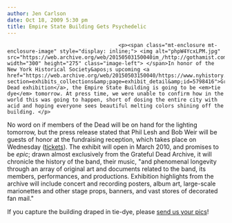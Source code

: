 ```yaml
---
author: Jen Carlson
date: Oct 18, 2009 5:30 pm
title: Empire State Building Gets Psychedelic
---
```


	
										<p><span class="mt-enclosure mt-enclosure-image" style="display: inline;"> <img alt="phpW4YcxLPM.jpg" src="https://web.archive.org/web/20150503150040im_/http://gothamist.com/attachments/arts_jen/phpW4YcxLPM.jpg" width="300" height="275" class="image-left"> </span>In honor of the New York Historical Society&apos;s upcoming <a href="https://web.archive.org/web/20150503150040/https://www.nyhistory.org/web/default.php?section=exhibits_collections&amp;page=exhibit_detail&amp;id=5798416">Grateful Dead exhibition</a>, the Empire State Building is going to be <em>tie dye</em> tomorrow. At press time, we were unable to confirm how in the world this was going to happen, short of dosing the entire city with acid and hoping everyone sees beautiful melting colors shining off the building. </p>

<p>No word on if members of the Dead will be on hand for the lighting tomorrow, but the press release stated that Phil Lesh and Bob Weir will be guests of honor at the fundraising reception, which takes place on Wednesday (<a href="https://web.archive.org/web/20150503150040/http://www.nyhistory.org/web/dead_tickets">tickets</a>). The exhibit will open in March 2010, and promises to be <em>epic</em>; drawn almost exclusively from the Grateful Dead Archive, it will chronicle the history of the band, their music, &quot;and phenomenal longevity through an array of original art and documents related to the band, its members, performances, and productions. Exhibition highlights from the archive will include concert and recording posters, album art, large-scale marionettes and other stage props, banners, and vast stores of decorated fan mail.&quot;</p>

<p>If you capture the building draped in tie-dye, please <a href="https://web.archive.org/web/20150503150040/mailto:tips@gothamist.com">send us your pics</a>!</p>					
										
									
				